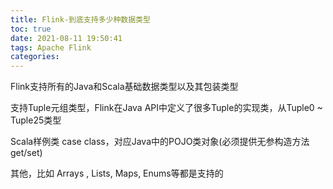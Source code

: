 ```yaml
---
title: Flink-到底支持多少种数据类型
toc: true
date: 2021-08-11 19:50:41
tags: Apache Flink
categories:
---
```




Flink支持所有的Java和Scala基础数据类型以及其包装类型

支持Tuple元组类型，Flink在Java API中定义了很多Tuple的实现类，从Tuple0 ~ Tuple25类型

Scala样例类 case class，对应Java中的POJO类对象(必须提供无参构造方法 get/set)

其他，比如 Arrays , Lists, Maps, Enums等都是支持的

